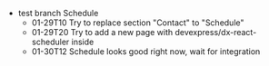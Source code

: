 - test branch Schedule
  - 01-29T10 Try to replace section "Contact" to "Schedule"
  - 01-29T20 Try to add a new page with devexpress/dx-react-scheduler inside
  - 01-30T12 Schedule looks good right now, wait for integration
